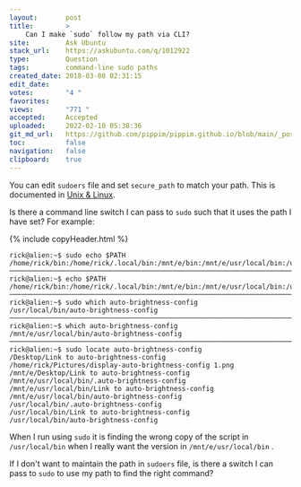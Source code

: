 ```yaml
---
layout:       post
title:        >
    Can I make `sudo` follow my path via CLI?
site:         Ask Ubuntu
stack_url:    https://askubuntu.com/q/1012922
type:         Question
tags:         command-line sudo paths
created_date: 2018-03-08 02:31:15
edit_date:    
votes:        "4 "
favorites:    
views:        "771 "
accepted:     Accepted
uploaded:     2022-02-10 05:38:36
git_md_url:   https://github.com/pippim/pippim.github.io/blob/main/_posts/2018/2018-03-08-Can-I-make-_sudo_-follow-my-path-via-CLI_.md
toc:          false
navigation:   false
clipboard:    true
---
```


You can edit `sudoers` file and set `secure_path` to match your path. This is documented in [Unix & Linux][1].

Is there a command line switch I can pass to `sudo` such that it uses the path I have set? For example:

{% include copyHeader.html %}
``` 
rick@alien:~$ sudo echo $PATH
/home/rick/bin:/home/rick/.local/bin:/mnt/e/bin:/mnt/e/usr/local/bin:/usr/local/sbin:/usr/local/bin:/usr/sbin:/usr/bin:/sbin:/bin:/usr/games:/usr/local/games:/snap/bin
───────────────────────────────────────────────────────────────────────────────
rick@alien:~$ echo $PATH
/home/rick/bin:/home/rick/.local/bin:/mnt/e/bin:/mnt/e/usr/local/bin:/usr/local/sbin:/usr/local/bin:/usr/sbin:/usr/bin:/sbin:/bin:/usr/games:/usr/local/games:/snap/bin
───────────────────────────────────────────────────────────────────────────────
rick@alien:~$ sudo which auto-brightness-config
/usr/local/bin/auto-brightness-config
───────────────────────────────────────────────────────────────────────────────
rick@alien:~$ which auto-brightness-config
/mnt/e/usr/local/bin/auto-brightness-config
───────────────────────────────────────────────────────────────────────────────
rick@alien:~$ sudo locate auto-brightness-config
/Desktop/Link to auto-brightness-config
/home/rick/Pictures/display-auto-brightness-config 1.png
/mnt/e/Desktop/Link to auto-brightness-config
/mnt/e/usr/local/bin/.auto-brightness-config
/mnt/e/usr/local/bin/Link to auto-brightness-config
/mnt/e/usr/local/bin/auto-brightness-config
/usr/local/bin/.auto-brightness-config
/usr/local/bin/Link to auto-brightness-config
/usr/local/bin/auto-brightness-config
```

When I run using `sudo` it is finding the wrong copy of the script in `/usr/local/bin` when I really want the version in `/mnt/e/usr/local/bin` .

If I don't want to maintain the path in `sudoers` file, is there a switch I can pass to `sudo` to use my path to find the right command?

  [1]: https://unix.stackexchange.com/questions/8646/why-are-path-variables-different-when-running-via-sudo-and-su
